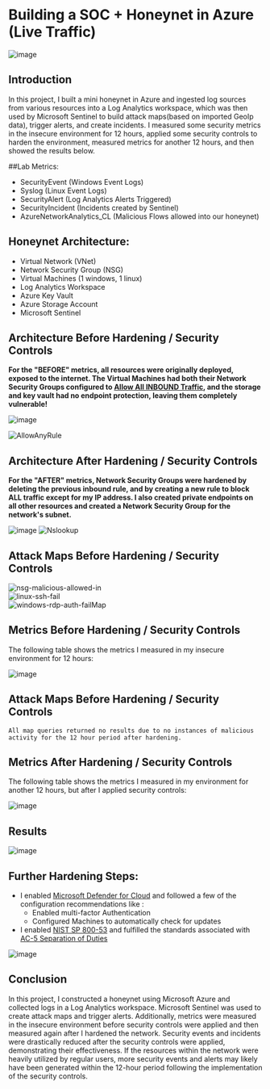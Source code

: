 # Building a SOC + Honeynet in Azure (Live Traffic)
![image](https://github.com/ecurry15/Azure-HoneyNet-Soc/assets/87204188/4f06c539-cd9f-4bb4-ac68-8a754b99959f)


## Introduction

In this project, I built a mini honeynet in Azure and ingested log sources from various resources into a Log Analytics workspace, which was then used by Microsoft Sentinel to build attack maps(based on imported GeoIp data), trigger alerts, and create incidents. I measured some security metrics in the insecure environment for 12 hours, applied some security controls to harden the environment, measured metrics for another 12 hours, and then showed the results below.

##Lab Metrics:
- SecurityEvent (Windows Event Logs)
- Syslog (Linux Event Logs)
- SecurityAlert (Log Analytics Alerts Triggered)
- SecurityIncident (Incidents created by Sentinel)
- AzureNetworkAnalytics_CL (Malicious Flows allowed into our honeynet)

## Honeynet Architecture:

- Virtual Network (VNet)
- Network Security Group (NSG)
- Virtual Machines (1 windows, 1 linux)
- Log Analytics Workspace
- Azure Key Vault
- Azure Storage Account
- Microsoft Sentinel

## Architecture Before Hardening / Security Controls
<b> For the "BEFORE" metrics, all resources were originally deployed, exposed to the internet. The Virtual Machines had both their Network Security Groups configured to <ins>Allow All INBOUND Traffic</ins>, and the storage and key vault had no endpoint protection, leaving them completely vulnerable! </b>
<b> </b>

![image](https://github.com/ecurry15/Azure-HoneyNet-Soc/assets/87204188/1f0357e8-4889-45a7-9645-943f8bd40d18)

![AllowAnyRule](https://github.com/ecurry15/Azure-HoneyNet-Soc/assets/87204188/92a35efd-03fa-4d92-ade6-e7ff2608a93e)



## Architecture After Hardening / Security Controls
<b>For the "AFTER" metrics, Network Security Groups were hardened by deleting the previous inbound rule, and by creating a new rule to block ALL traffic except for my IP address. I also created private endpoints on all other resources and created a Network Security Group for the network's subnet. </b>
<b> </b>

![image](https://github.com/ecurry15/Azure-HoneyNet-Soc/assets/87204188/5ceafa04-f5a7-4632-be8f-3bc912241abb)
![Nslookup](https://github.com/ecurry15/Azure-HoneyNet-Soc/assets/87204188/48d91258-7a50-4884-a6ad-14bea4b434b7)




## Attack Maps Before Hardening / Security Controls
![nsg-malicious-allowed-in](https://github.com/ecurry15/Azure-HoneyNet-Soc/assets/87204188/a7c68013-9b57-4020-bc21-c4e7ddc3809a)
<br>
![linux-ssh-fail](https://github.com/ecurry15/Azure-HoneyNet-Soc/assets/87204188/c1903176-1630-44d8-b19b-f0aeec199c02)
<br>
![windows-rdp-auth-failMap](https://github.com/ecurry15/Azure-HoneyNet-Soc/assets/87204188/041f8285-080b-433e-a0a3-f960ffac31e4)
<br>

## Metrics Before Hardening / Security Controls

The following table shows the metrics I measured in my insecure environment for 12 hours:

![image](https://github.com/ecurry15/Azure-HoneyNet-Soc/assets/87204188/79e30e82-613d-461e-aa03-f29e5d429731)


## Attack Maps Before Hardening / Security Controls

```All map queries returned no results due to no instances of malicious activity for the 12 hour period after hardening.```

## Metrics After Hardening / Security Controls

The following table shows the metrics I measured in my environment for another 12 hours, but after I applied security controls:

![image](https://github.com/ecurry15/Azure-HoneyNet-Soc/assets/87204188/0b4bffc2-b962-4a5f-afa1-992ef4cf69b2)

## Results 

![image](https://github.com/ecurry15/Azure-HoneyNet-Soc/assets/87204188/9b48a96a-19ce-41d1-93ea-29afc9838e62)



## Further Hardening Steps: 

- I enabled <ins>Microsoft Defender for Cloud</ins> and followed a few of the configuration recommendations like : 
  - Enabled multi-factor Authentication
  - Configured Machines to automatically check for updates
- I enabled <ins>NIST SP 800-53</ins> and fulfilled the standards associated with <ins>AC-5 Separation of Duties</ins>

<b> </b>

![image](https://github.com/ecurry15/Azure-HoneyNet-Soc/assets/87204188/ae0ac78c-b3b5-4b40-8b59-4d2c31fe6590)


## Conclusion

In this project, I constructed a honeynet using Microsoft Azure and collected logs in a Log Analytics workspace. Microsoft Sentinel was used to create attack maps and trigger alerts. Additionally, metrics were measured in the insecure environment before security controls were applied and then measured again after I hardened the network. Security events and incidents were drastically reduced after the security controls were applied, demonstrating their effectiveness. If the resources within the network were heavily utilized by regular users, more security events and alerts may likely have been generated within the 12-hour period following the implementation of the security controls.
